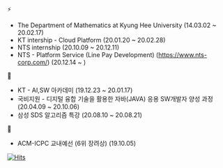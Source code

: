 <!--
**cksgns93/cksgns93** is a ✨ _special_ ✨ repository because its `README.md` (this file) appears on your GitHub profile.
-->
⚡
-  The Department of Mathematics at Kyung Hee University (14.03.02 ~ 20.02.17)
-  KT intership - Cloud Platform (20.01.20 ~ 20.02.28)
-  NTS internship (20.10.09 ~ 20.12.11)
-  NTS - Platform Service (Line Pay Development) (https://www.nts-corp.com/) (20.12.14 ~ )

🌱
- KT - AI,SW 아카데미 (19.12.23 ~ 20.01.17)
- 국비지원 - 디지털 융합 기술을 활용한 자바(JAVA) 응용 SW개발자 양성 과정 (20.04.09 ~ 20.10.06)
- 삼성 SDS 알고리즘 특강 (20.08.10 ~ 20.08.21)

🔭
- ACM-ICPC 교내예선 (6위 장려상) (19.10.05)

[![Hits](https://hits.seeyoufarm.com/api/count/incr/badge.svg?url=https%3A%2F%2Fgithub.com%2Fbminyoung&count_bg=%2379C83D&title_bg=%23555555&icon=github.svg&icon_color=%23E7E7E7&title=hits&edge_flat=false)](https://hits.seeyoufarm.com)
